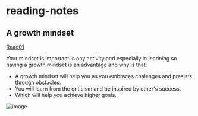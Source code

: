 # reading-notes
## A growth mindset
[Read01]()

Your mindset is important in any activity and especially in learining so having a growth mindset is an advantage and why is that: 
- A growth mindset will help you as you embraces chalenges and presists through obstacles. 
- You will learn from the criticism and be inspired by other's success. 
- Which will help you achieve higher goals. 



![image](https://3kllhk1ibq34qk6sp3bhtox1-wpengine.netdna-ssl.com/wp-content/uploads/NewGrowthMindset2.png)

